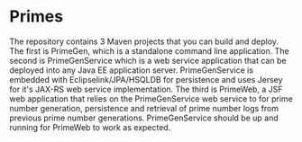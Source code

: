 # Primes

The repository contains 3 Maven projects that you can build and deploy. 
The first is PrimeGen, which is a standalone command line application. 
The second is PrimeGenService which is a web service application that can be deployed into any Java EE application server. 
PrimeGenService is embedded with Eclipselink/JPA/HSQLDB for persistence and uses Jersey for it's JAX-RS web service implementation. 
The third is PrimeWeb, a JSF web application that relies on the PrimeGenService web service to for prime number generation, persistence and retrieval of prime number logs from previous prime number generations. PrimeGenService should be up and running for PrimeWeb to work as expected.
